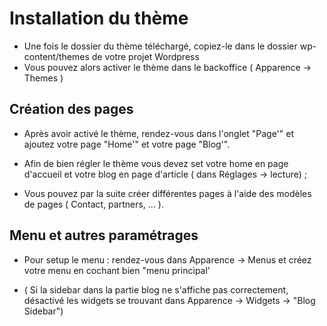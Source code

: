 # Installation du thème

- Une fois le dossier du thème téléchargé, copiez-le dans le dossier wp-content/themes de votre projet Wordpress
- Vous pouvez alors activer le thème dans le backoffice ( Apparence -> Themes )

## Création des pages 
- Après avoir activé le thème, rendez-vous dans l'onglet "Page'" et ajoutez votre page "Home'" et votre page "Blog'".

- Afin de bien régler le thème vous devez set votre home en page d'accueil et votre blog en page d'article ( dans Réglages -> lecture) ;

- Vous pouvez par la suite créer différentes pages à l'aide des modèles de pages ( Contact, partners, ... ).

## Menu et autres paramétrages 

- Pour setup le menu : rendez-vous dans Apparence -> Menus et créez votre menu en cochant bien "menu principal'

- ( Si la sidebar dans la partie blog ne s'affiche pas correctement, désactivé les widgets se trouvant dans Apparence -> Widgets -> "Blog Sidebar")


